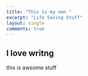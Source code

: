 ```yaml
---
title: "This is my own "
excerpt: "Life Saving Stuff"
layout: single
comments: true
---
```


## I love writng 

this is awsome stuff